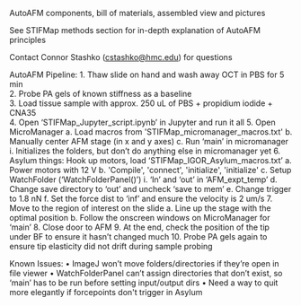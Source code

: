 
AutoAFM components, bill of materials, assembled view and pictures

See STIFMap methods section for in-depth explanation of AutoAFM principles

Contact Connor Stashko (cstashko@hmc.edu) for questions

AutoAFM Pipeline:
    1. Thaw slide on hand and wash away OCT in PBS for 5 min  
    2. Probe PA gels of known stiffness as a baseline  
    3. Load tissue sample with approx. 250 uL of PBS + propidium iodide + CNA35   
    4. Open ‘STIFMap_Jupyter_script.ipynb’ in Jupyter and run it all
    5. Open MicroManager
        a. Load macros from 'STIFMap_micromanager_macros.txt'
        b. Manually center AFM stage (in x and y axes) 
        c. Run ‘main’ in micromanager
            i. Initializes the folders, but don’t do anything else in micromanager yet
    6. Asylum things: Hook up motors, load ‘STIFMap_IGOR_Asylum_macros.txt’
        a. Power motors with 12 V
        b. 'Compile', 'connect', 'initialize', 'initialize'
        c. Setup WatchFolder (‘WatchFolderPanel()’)
            i. ‘In’ and ‘out’ in ‘AFM_expt_temp’
        d. Change save directory to ‘out’ and uncheck ‘save to mem’
        e. Change trigger to 1.8 nN
        f. Set the force dist to ‘inf’ and ensure the velocity is 2 um/s
    7. Move to the region of interest on the slide
        a. Line up the stage with the optimal position
        b. Follow the onscreen windows on MicroManager for ‘main’
    8. Close door to AFM
    9. At the end, check the position of the tip under BF to ensure it hasn’t changed much
    10. Probe PA gels again to ensure tip elasticity did not drift during sample probing

Known Issues:
    • ImageJ won’t move folders/directories if they’re open in file viewer
    • WatchFolderPanel can’t assign directories that don’t exist, so ‘main’ has to be run before setting input/output dirs
    • Need a way to quit more elegantly if forcepoints don't trigger in Asylum
